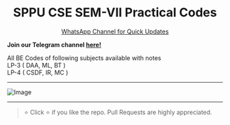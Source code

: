 <h1 align="center">SPPU CSE SEM-VII Practical Codes</h1>

<p align='center'>
  <a href="https://whatsapp.com/channel/0029ValjFriICVfpcV9HFc3b">
    WhatsApp Channel for Quick Updates
  </a>
</p>

**Join our Telegram channel [here!](https://t.me/SPPU_TE_BE_COMP)**

All BE Codes of following subjects available with notes  
LP-3 ( DAA, ML, BT )  
LP-4 ( CSDF, IR, MC )

<hr/>

![Image](https://github.com/user-attachments/assets/f72ab2ae-4c76-4ffc-989b-5e5e892bcbfd)

<hr/>

> ⭐ Click :star: if you like the repo. Pull Requests are highly appreciated.
